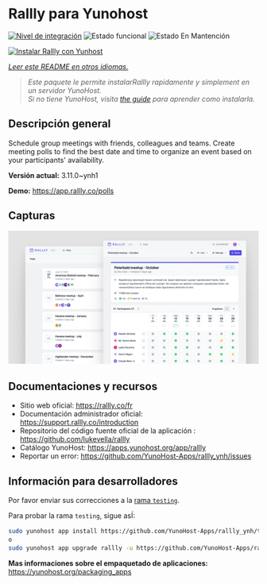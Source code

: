 <!--
Este archivo README esta generado automaticamente<https://github.com/YunoHost/apps/tree/master/tools/readme_generator>
No se debe editar a mano.
-->

# Rallly para Yunohost

[![Nivel de integración](https://dash.yunohost.org/integration/rallly.svg)](https://ci-apps.yunohost.org/ci/apps/rallly/) ![Estado funcional](https://ci-apps.yunohost.org/ci/badges/rallly.status.svg) ![Estado En Mantención](https://ci-apps.yunohost.org/ci/badges/rallly.maintain.svg)

[![Instalar Rallly con Yunhost](https://install-app.yunohost.org/install-with-yunohost.svg)](https://install-app.yunohost.org/?app=rallly)

*[Leer este README en otros idiomas.](./ALL_README.md)*

> *Este paquete le permite instalarRallly rapidamente y simplement en un servidor YunoHost.*  
> *Si no tiene YunoHost, visita [the guide](https://yunohost.org/install) para aprender como instalarla.*

## Descripción general

Schedule group meetings with friends, colleagues and teams. Create meeting polls to find the best date and time to organize an event based on your participants' availability.

**Versión actual:** 3.11.0~ynh1

**Demo:** <https://app.rallly.co/polls>

## Capturas

![Captura de Rallly](./doc/screenshots/screenshot.png)

## Documentaciones y recursos

- Sitio web oficial: <https://rallly.co/fr>
- Documentación administrador oficial: <https://support.rallly.co/introduction>
- Repositorio del código fuente oficial de la aplicación : <https://github.com/lukevella/rallly>
- Catálogo YunoHost: <https://apps.yunohost.org/app/rallly>
- Reportar un error: <https://github.com/YunoHost-Apps/rallly_ynh/issues>

## Información para desarrolladores

Por favor enviar sus correcciones a la [rama `testing`](https://github.com/YunoHost-Apps/rallly_ynh/tree/testing).

Para probar la rama `testing`, sigue asÍ:

```bash
sudo yunohost app install https://github.com/YunoHost-Apps/rallly_ynh/tree/testing --debug
o
sudo yunohost app upgrade rallly -u https://github.com/YunoHost-Apps/rallly_ynh/tree/testing --debug
```

**Mas informaciones sobre el empaquetado de aplicaciones:** <https://yunohost.org/packaging_apps>
